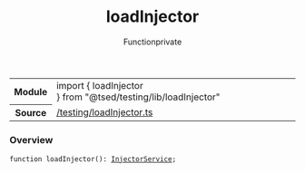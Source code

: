 
<header class="symbol-info-header"><h1 id="loadinjector">loadInjector</h1><label class="symbol-info-type-label function">Function</label><label class="api-type-label private" title="private">private</label></header>
<!-- summary -->
<section class="symbol-info"><table class="is-full-width"><tbody><tr><th>Module</th><td><div class="lang-typescript"><span class="token keyword">import</span> { loadInjector }&nbsp;<span class="token keyword">from</span>&nbsp;<span class="token string">"@tsed/testing/lib/loadInjector"</span></div></td></tr><tr><th>Source</th><td><a href="https://github.com/Romakita/ts-express-decorators/blob/v4.27.3/src//testing/loadInjector.ts#L0-L0">/testing/loadInjector.ts</a></td></tr></tbody></table></section>
<!-- overview -->


### Overview


<pre><code class="typescript-lang ">function <span class="token function">loadInjector</span><span class="token punctuation">(</span><span class="token punctuation">)</span><span class="token punctuation">:</span> <a href="#api/common/di/injectorservice"><span class="token">InjectorService</span></a><span class="token punctuation">;</span></code></pre>


<!-- Parameters -->

<!-- Description -->

<!-- Members -->

